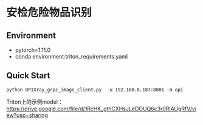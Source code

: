# 安检危险物品识别


## Environment
  - pytorch=1.11.0
  - conda environment:triton_requirements.yaml

## Quick Start

```python OPIXray_grpc_image_client.py  -u 192.168.8.187:8001 -m opi```

Triton上的示例model：https://drive.google.com/file/d/1RcHK_gthCXHsJLeDOUQ6c3r0RlAUgRfV/view?usp=sharing
